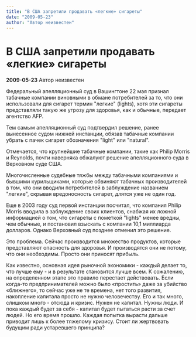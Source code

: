 ```yaml
---
title: "В США запретили продавать «легкие» сигареты"
date: "2009-05-23"
author: "Автор неизвестен"
---
```


# В США запретили продавать «легкие» сигареты

**2009-05-23** Автор неизвестен

Федеральный апелляционный суд в Вашингтоне 22 мая признал табачные компании виновными в обмане потребителей за то, что они использовали для сигарет термин "легкие" (lights), хотя эти сигареты представляли такую же угрозу для здоровья, как и обычные, передает агентство AFP.

Тем самым апелляционный суд подтвердил решение, ранее вынесенное судом нижней инстанции, обязав табачные компании убрать с пачек сигарет обозначения "light" или "natural".

Отмечается, что крупнейшие табачные компании, такие как Philip Morris и Reynolds, почти наверняка обжалуют решение апелляционного суда в Верховном суде США.

Многочисленные судебные тяжбы между табачными компаниями и бывшими курильщиками, которые обвиняют табачных производителей в том, что они вводили потребителей в заблуждение названием "легкие", скрывая вредоносность сигарет, длятся уже не один год.

Еще в 2003 году суд первой инстанции посчитал, что компания Philip Morris вводила в заблуждение своих клиентов, снабжая их ложной информацией о том, что сигареты с пометкой "lights" менее вредны, чем обычные, и постановил взыскать с компании 10,1 миллиарда долларов. Однако Верховный суд позднее отменил это решение.

Это проблема. Сейчас производится множество продуктов, которые представляют опасность для здоровья. И производятся они не потому, что они необходимы. Просто они приносят прибыль.

Как известно, основная идея рыночной экономики - каждый делает то, что лучше ему - и в результате становится лучше всем. К сожалению, на определенном этапе это правило перестает действовать. Если когда-то предпринимателей можно было «простить» даже за убийство «ближнего», то сейчас уже не те времена, нет того развития, накопление капитала просто не нужно человечеству. Его и так много, слишком много - отсюда и кризис. Нужен не капитал. Нужны люди. И пока каждый будет за себя - капитал будет пытаться расти за счет людей. Но его время прошло. Каждая попытка вырасти дальше приводит лишь к более тяжелому кризису. Стоит ли жертвовать будущим ради устаревшего принципа?